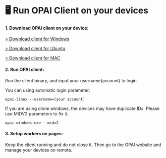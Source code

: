# 🖥️ Run OPAI Client on your devices

#### 1. Download OPAI client on your device:

[> Download client for Windows](https://github.com/opai-space/opai-client/raw/main/opai-win.exe)

[> Download client for Ubuntu](https://github.com/opai-space/opai-client/raw/main/opai-linux)

[> Download client for MAC](https://github.com/opai-space/opai-client/raw/main/opai-macos)

#### 2. Run OPAI client:

Run the client binary, and input your username(account) to login.

You can using automatic login  parameter:

```
opai-linux --username=[your account]
```

If you are using clone windows, the devices may have duplicate IDs. Please use MIDV2 parameters to fix it.

```
opai-windows.exe --midv2
```

#### 3. Setup workers on pages:

Keep the client running and do not close it. Then go to the OPAI website and manage your devices on remote.
